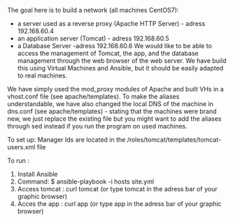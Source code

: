 The goal here is to build a network (all machines CentOS7):
- a server used as a reverse proxy (Apache HTTP Server) - adress 192.168.60.4
- an application server (Tomcat) - adress 192.168.60.5
- a Database Server -adress 192.168.60.6
We would like to be able to access the management of Tomcat, the app, and the database management through the web browser of the web server.
We have build this using Virtual Machines and Ansible, but it should be easily adapted to real machines.

We have simply used the mod_proxy modules of Apache and built <Virtual Host> VHs in a vhost.conf file (see apache/templates). To make the aliases understandable, we have also changed the local DNS of the machine in dns.conf (see apache/templates) - stating that the machines were brand new, we just replace the existing file but you might want to add the aliases through sed instead if you run the program on used machines.

To set up:
Manager Ids are located in the /roles/tomcat/templates/tomcat-users.xml file

To run : 
1. Install Ansible
2. Command: $ ansible-playbook -i hosts site.yml
3. Access tomcat : curl tomcat (or type tomcat in the adress bar of your graphic browser)
4. Acces the app : curl app (or type app in the adress bar of your graphic browser)
